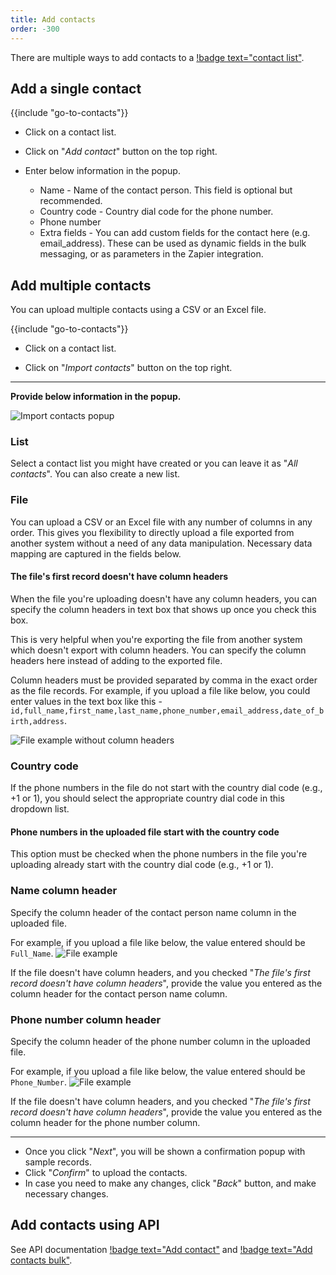 ```yaml
---
title: Add contacts
order: -300
---
```


There are multiple ways to add contacts to a [!badge text="contact list"](/contacts/contact-lists.md).

## Add a single contact

{{include "go-to-contacts"}}

- Click on a contact list.

- Click on "*Add contact*" button on the top right.

- Enter below information in the popup.
  - Name - Name of the contact person. This field is optional but recommended.
  - Country code - Country dial code for the phone number.
  - Phone number
  - Extra fields - You can add custom fields for the contact here (e.g. email_address). These can be used as dynamic fields in the bulk messaging, or as parameters in the Zapier integration.

## Add multiple contacts

You can upload multiple contacts using a CSV or an Excel file.

{{include "go-to-contacts"}}

- Click on a contact list.

- Click on "*Import contacts*" button on the top right.

---

**Provide below information in the popup.**

![Import contacts popup](https://github.com/sociocs/docs/assets/12301512/87520714-533d-4b24-b0ef-8a271a4e56c2)

### List

Select a contact list you might have created or you can leave it as "*All contacts*". You can also create a new list.

### File

You can upload a CSV or an Excel file with any number of columns in any order. This gives you flexibility to directly upload a file exported from another system without a need of any data manipulation. Necessary data mapping are captured in the fields below.

#### The file's first record doesn't have column headers

When the file you're uploading doesn't have any column headers, you can specify the column headers in text box that shows up once you check this box.

This is very helpful when you're exporting the file from another system which doesn't export with column headers. You can specify the column headers here instead of adding to the exported file.

Column headers must be provided separated by comma in the exact order as the file records. For example, if you upload a file like below, you could enter values in the text box like this - `id,full_name,first_name,last_name,phone_number,email_address,date_of_birth,address`.

![File example without column headers](https://github.com/sociocs/docs/assets/12301512/6ceaa641-9048-40ed-9ca6-68477a6d35be)

### Country code

If the phone numbers in the file do not start with the country dial code (e.g., +1 or 1), you should select the appropriate country dial code in this dropdown list.

#### Phone numbers in the uploaded file start with the country code

This option must be checked when the phone numbers in the file you're uploading already start with the country dial code (e.g., +1 or 1).

### Name column header

Specify the column header of the contact person name column in the uploaded file.

For example, if you upload a file like below, the value entered should be `Full_Name`.
![File example](https://github.com/sociocs/docs/assets/12301512/4935ce0f-a842-46c9-b79d-bc92be929aa3)

If the file doesn't have column headers, and you checked "*The file's first record doesn't have column headers*", provide the value you entered as the column header for the contact person name column.

### Phone number column header

Specify the column header of the phone number column in the uploaded file.

For example, if you upload a file like below, the value entered should be `Phone_Number`.
![File example](https://github.com/sociocs/docs/assets/12301512/fb7a8197-a3d3-42bc-9336-7fc42090072b)

If the file doesn't have column headers, and you checked "*The file's first record doesn't have column headers*", provide the value you entered as the column header for the phone number column.

---

- Once you click "*Next*", you will be shown a confirmation popup with sample records.
- Click "*Confirm*" to upload the contacts.
- In case you need to make any changes, click "*Back*" button, and make necessary changes.

## Add contacts using API

See API documentation [!badge text="Add contact"](/api/contacts/add.md) and [!badge text="Add contacts bulk"](/api/contacts/add-bulk.md).
